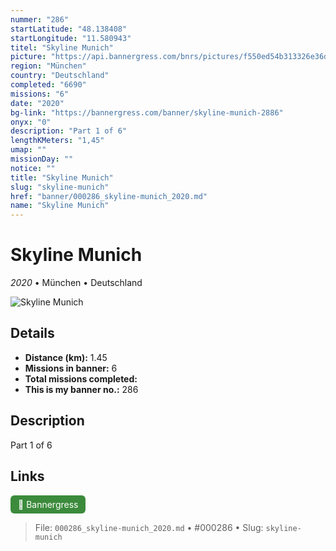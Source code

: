 ```yaml
---
nummer: "286"
startLatitude: "48.138408"
startLongitude: "11.580943"
titel: "Skyline Munich"
picture: "https://api.bannergress.com/bnrs/pictures/f550ed54b313326e36d12e6c23e68f46"
region: "München"
country: "Deutschland"
completed: "6690"
missions: "6"
date: "2020"
bg-link: "https://bannergress.com/banner/skyline-munich-2886"
onyx: "0"
description: "Part 1 of 6"
lengthKMeters: "1,45"
umap: ""
missionDay: ""
notice: ""
title: "Skyline Munich"
slug: "skyline-munich"
href: "banner/000286_skyline-munich_2020.md"
name: "Skyline Munich"
---
```

# Skyline Munich

*2020* • München • Deutschland

![Skyline Munich](https://api.bannergress.com/bnrs/pictures/f550ed54b313326e36d12e6c23e68f46)



## Details
- **Distance (km):** 1.45
- **Missions in banner:** 6
- **Total missions completed:** 
- **This is my banner no.:** 286



## Description
Part 1 of 6



## Links
<a href="https://bannergress.com/banner/skyline-munich-2886" target="_blank" style="display:inline-block;margin-right:8px;padding:6px 12px;background:#3c8b3c;color:#fff;text-decoration:none;border-radius:6px;">🔗 Bannergress</a>



> File: `000286_skyline-munich_2020.md` • #000286 • Slug: `skyline-munich`
